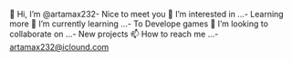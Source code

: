  👋 Hi, I’m @artamax232- Nice to meet you
 👀 I’m interested in ...- Learning more
 🌱 I’m currently learning ...- To Develope games
💞️ I’m looking to collaborate on ...-  New projects
 📫 How to reach me ...- artamax232@iclound.com

<!---
artamax232/artamax232 is a ✨ special ✨ repository because its `README.md` (this file) appears on your GitHub profile.
You can click the Preview link to take a look at your changes.
--->
